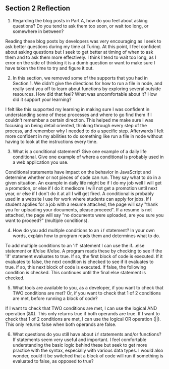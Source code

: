 ## Section 2 Reflection

1. Regarding the blog posts in Part A, how do you feel about asking questions? Do you tend to ask them too soon, or wait too long, or somewhere in between?

Reading these blog posts by developers was very encouraging as I seek to ask better questions during my time at Turing. At this point, I feel confident about asking questions but I seek to get better at timing of when to ask them and to ask them more effectively. I think I tend to wait too long, as I error on the side of thinking it is a dumb question or want to make sure I have taken the time to try and figure it out.

2. In this section, we removed some of the supports that you had in Section 1. We didn't give the directions for how to run a file in node, and really sent you off to learn about functions by exploring several outside resources. How did that feel? What was uncomfortable about it? How did it support your learning?

I felt like this supported my learning in making sure I was confident in understanding some of these processes and where to go find them if I couldn't remember a certain direction. This helped me make sure I was focusing on being detail oriented, thinking through every step of the process, and remember why I needed to do a specific step. Afterwards I felt more confident in my abilities to do something like run a file in node without having to look at the instructions every time.

3. What is a conditional statement? Give one example of a daily life conditional. Give one example of where a conditional is probably used in a web application you use.

Conditional statements have impact on the behavior in JavaScript and determine whether or not pieces of code can run. They say what to do in a given situation. An example in daily life might be if I do my job well I will get a promotion, or else if I do it mediocre I will not get a promotion until next year, or else if I don't do it at all I will get fired. A conditional is probably used in a website I use for work where students can apply for jobs. If I student applies for a job with a resume attached, the page will say "thank you for uploading your documents, please proceed". If a resume is not attached, the page will say "no documents were uploaded, are you sure you want to proceed?" (multiple conditions).

4. How do you add multiple conditions to an `if` statement? In your own words, explain how to program reads them and determines what to do.

To add multiple conditions to an 'if' statement I can use the if...else statement or if/else if/else. A program reads these by checking to see if the 'if' statement evaluates to true. If so, the first block of code is executed. If it evaluates to false, the next condition is checked to see if it evaluates to true. if so, this next block of code is executed. If false, the following condition is checked. This continues until the final else statement is checked.

5. What tools are available to you, as a developer, if you want to check that TWO conditions are met? Or, if you want to check that 1 of 2 conditions are met, before running a block of code?

If I want to check that TWO conditions are met, I can use the logical AND operation (&&). This only returns true if both operands are true. If I want to check that 1 of 2 conditions are met, I can use the logical OR operation (||). This only returns false when both operands are false.

6. What questions do you still have about `if` statements and/or functions?
If statements seem very useful and important. I feel comfortable understanding the basic logic behind these but seek to get more practice with the syntax, especially with various data types. I would also wonder, could it be switched that a block of code will run if something is evaluated to false, as opposed to true?
